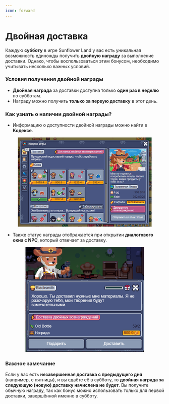 ```yaml
---
icon: forward
---
```


# Двойная доставка

Каждую **субботу** в игре Sunflower Land у вас есть уникальная возможность единожды получить **двойную награду** за выполнение доставки. Однако, чтобы воспользоваться этим бонусом, необходимо учитывать несколько важных условий.

### Условия получения двойной награды

* **Двойная награда** за доставки доступна только **один раз в неделю** по субботам.
* Награду можно получить **только за первую доставку** в этот день.

### Как узнать о наличии двойной награды?

* Информацию о доступности двойной награды можно найти в **Кодексе**.

<figure><img src="../.gitbook/assets/image.png" alt="" width="563"><figcaption></figcaption></figure>

*   Также статус награды отображается при открытии **диалогового окна с NPC**, который отвечает за доставку.

    <figure><img src="../.gitbook/assets/image (1).png" alt="" width="376"><figcaption></figcaption></figure>

### Важное замечание

Если у вас есть **незавершенная доставка с предыдущего дня** (например, с пятницы), и вы сдаёте её в субботу, то **двойная награда за следующую (новую) доставку начислена не будет**. Вы получите обычную награду, так как бонус можно использовать только для первой доставки, завершённой именно в субботу.

